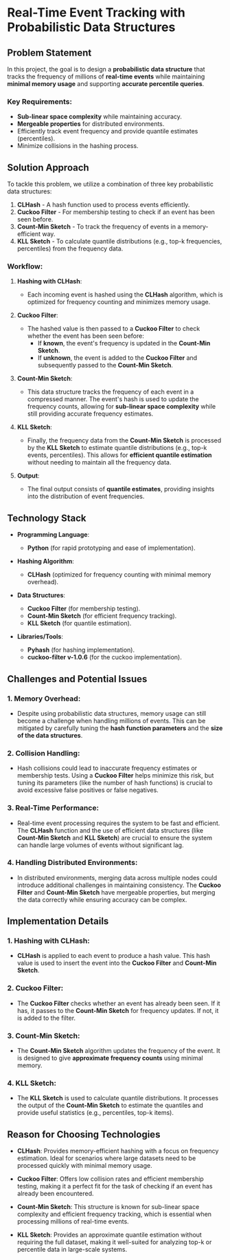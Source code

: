 # Real-Time Event Tracking with Probabilistic Data Structures

## Problem Statement

In this project, the goal is to design a **probabilistic data structure** that tracks the frequency of millions of **real-time events** while maintaining **minimal memory usage** and supporting **accurate percentile queries**.

### Key Requirements:
- **Sub-linear space complexity** while maintaining accuracy.
- **Mergeable properties** for distributed environments.
- Efficiently track event frequency and provide quantile estimates (percentiles).
- Minimize collisions in the hashing process.

## Solution Approach

To tackle this problem, we utilize a combination of three key probabilistic data structures:

1. **CLHash** - A hash function used to process events efficiently.
2. **Cuckoo Filter** - For membership testing to check if an event has been seen before.
3. **Count-Min Sketch** - To track the frequency of events in a memory-efficient way.
4. **KLL Sketch** - To calculate quantile distributions (e.g., top-k frequencies, percentiles) from the frequency data.

### Workflow:
1. **Hashing with CLHash**:  
   - Each incoming event is hashed using the **CLHash** algorithm, which is optimized for frequency counting and minimizes memory usage.
   
2. **Cuckoo Filter**:  
   - The hashed value is then passed to a **Cuckoo Filter** to check whether the event has been seen before:
     - If **known**, the event's frequency is updated in the **Count-Min Sketch**.
     - If **unknown**, the event is added to the **Cuckoo Filter** and subsequently passed to the **Count-Min Sketch**.
   
3. **Count-Min Sketch**:  
   - This data structure tracks the frequency of each event in a compressed manner. The event's hash is used to update the frequency counts, allowing for **sub-linear space complexity** while still providing accurate frequency estimates.
   
4. **KLL Sketch**:  
   - Finally, the frequency data from the **Count-Min Sketch** is processed by the **KLL Sketch** to estimate quantile distributions (e.g., top-k events, percentiles). This allows for **efficient quantile estimation** without needing to maintain all the frequency data.

5. **Output**:  
   - The final output consists of **quantile estimates**, providing insights into the distribution of event frequencies.

## Technology Stack

- **Programming Language**:  
  - **Python** (for rapid prototyping and ease of implementation).
  
- **Hashing Algorithm**:  
  - **CLHash** (optimized for frequency counting with minimal memory overhead).

- **Data Structures**:
  - **Cuckoo Filter** (for membership testing).
  - **Count-Min Sketch** (for efficient frequency tracking).
  - **KLL Sketch** (for quantile estimation).

- **Libraries/Tools**:
  - **Pyhash** (for hashing implementation).
  - **cuckoo-filter v-1.0.6** (for the cuckoo implementation).


## Challenges and Potential Issues

### 1. **Memory Overhead**:
   - Despite using probabilistic data structures, memory usage can still become a challenge when handling millions of events. This can be mitigated by carefully tuning the **hash function parameters** and the **size of the data structures**.

### 2. **Collision Handling**:
   - Hash collisions could lead to inaccurate frequency estimates or membership tests. Using a **Cuckoo Filter** helps minimize this risk, but tuning its parameters (like the number of hash functions) is crucial to avoid excessive false positives or false negatives.

### 3. **Real-Time Performance**:
   - Real-time event processing requires the system to be fast and efficient. The **CLHash** function and the use of efficient data structures (like **Count-Min Sketch** and **KLL Sketch**) are crucial to ensure the system can handle large volumes of events without significant lag.

### 4. **Handling Distributed Environments**:
   - In distributed environments, merging data across multiple nodes could introduce additional challenges in maintaining consistency. The **Cuckoo Filter** and **Count-Min Sketch** have mergeable properties, but merging the data correctly while ensuring accuracy can be complex.

## Implementation Details

### 1. **Hashing with CLHash**:
   - **CLHash** is applied to each event to produce a hash value. This hash value is used to insert the event into the **Cuckoo Filter** and **Count-Min Sketch**.

### 2. **Cuckoo Filter**:
   - The **Cuckoo Filter** checks whether an event has already been seen. If it has, it passes to the **Count-Min Sketch** for frequency updates. If not, it is added to the filter.

### 3. **Count-Min Sketch**:
   - The **Count-Min Sketch** algorithm updates the frequency of the event. It is designed to give **approximate frequency counts** using minimal memory.

### 4. **KLL Sketch**:
   - The **KLL Sketch** is used to calculate quantile distributions. It processes the output of the **Count-Min Sketch** to estimate the quantiles and provide useful statistics (e.g., percentiles, top-k items).

## Reason for Choosing Technologies
- **CLHash**: Provides memory-efficient hashing with a focus on frequency estimation. Ideal for scenarios where large datasets need to be processed quickly with minimal memory usage.

- **Cuckoo Filter**: Offers low collision rates and efficient membership testing, making it a perfect fit for the task of checking if an event has already been encountered.

- **Count-Min Sketch**: This structure is known for sub-linear space complexity and efficient frequency tracking, which is essential when processing millions of real-time events.

- **KLL Sketch**: Provides an approximate quantile estimation without requiring the full dataset, making it well-suited for analyzing top-k or percentile data in large-scale systems.



